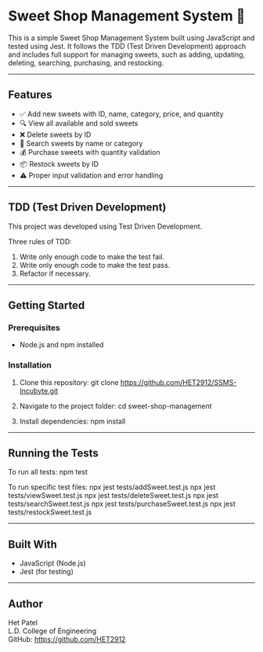 # Sweet Shop Management System 🍬

This is a simple Sweet Shop Management System built using JavaScript and tested using Jest. It follows the TDD (Test Driven Development) approach and includes full support for managing sweets, such as adding, updating, deleting, searching, purchasing, and restocking.

---

## Features

- ✅ Add new sweets with ID, name, category, price, and quantity
- 🔍 View all available and sold sweets
- ❌ Delete sweets by ID
- 🔎 Search sweets by name or category
- 💰 Purchase sweets with quantity validation
- 📦 Restock sweets by ID
- ⚠️ Proper input validation and error handling

---

## TDD (Test Driven Development)

This project was developed using Test Driven Development.

Three rules of TDD:
1. Write only enough code to make the test fail.
2. Write only enough code to make the test pass.
3. Refactor if necessary.

---

## Getting Started

### Prerequisites

- Node.js and npm installed

### Installation

1. Clone this repository:
   git clone https://github.com/HET2912/SSMS-Incubyte.git

2. Navigate to the project folder:
   cd sweet-shop-management

3. Install dependencies:
   npm install

---

## Running the Tests

To run all tests:
  npm test

To run specific test files:
  npx jest tests/addSweet.test.js
  npx jest tests/viewSweet.test.js
  npx jest tests/deleteSweet.test.js
  npx jest tests/searchSweet.test.js
  npx jest tests/purchaseSweet.test.js
  npx jest tests/restockSweet.test.js

---

## Built With

- JavaScript (Node.js)
- Jest (for testing)

---

## Author

Het Patel  
L.D. College of Engineering  
GitHub: https://github.com/HET2912
